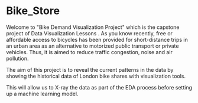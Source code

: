 # Bike_Store

Welcome to "Bike Demand Visualization Project" which is the capstone project of Data Visualization Lessons . As you know recently, free or affordable access to bicycles has been provided for short-distance trips in an urban area as an alternative to motorized public transport or private vehicles. Thus, it is aimed to reduce traffic congestion, noise and air pollution.

The aim of this project is to reveal the current patterns in the data by showing the historical data of London bike shares with visualization tools.

This will allow us to X-ray the data as part of the EDA process before setting up a machine learning model.
